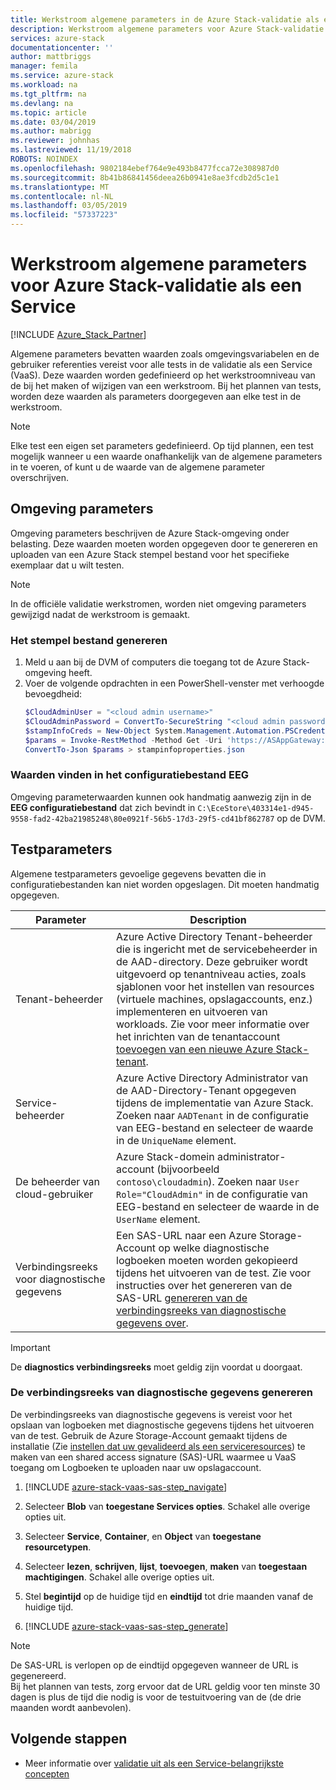 ```yaml
---
title: Werkstroom algemene parameters in de Azure Stack-validatie als een Service | Microsoft Docs
description: Werkstroom algemene parameters voor Azure Stack-validatie als een Service
services: azure-stack
documentationcenter: ''
author: mattbriggs
manager: femila
ms.service: azure-stack
ms.workload: na
ms.tgt_pltfrm: na
ms.devlang: na
ms.topic: article
ms.date: 03/04/2019
ms.author: mabrigg
ms.reviewer: johnhas
ms.lastreviewed: 11/19/2018
ROBOTS: NOINDEX
ms.openlocfilehash: 9802184ebef764e9e493b8477fcca72e308987d0
ms.sourcegitcommit: 8b41b86841456deea26b0941e8ae3fcdb2d5c1e1
ms.translationtype: MT
ms.contentlocale: nl-NL
ms.lasthandoff: 03/05/2019
ms.locfileid: "57337223"
---
```

# <a name="workflow-common-parameters-for-azure-stack-validation-as-a-service"></a>Werkstroom algemene parameters voor Azure Stack-validatie als een Service

[!INCLUDE [Azure_Stack_Partner](./includes/azure-stack-partner-appliesto.md)]

Algemene parameters bevatten waarden zoals omgevingsvariabelen en de gebruiker referenties vereist voor alle tests in de validatie als een Service (VaaS). Deze waarden worden gedefinieerd op het werkstroomniveau van de bij het maken of wijzigen van een werkstroom. Bij het plannen van tests, worden deze waarden als parameters doorgegeven aan elke test in de werkstroom.

> [!NOTE]
> Elke test een eigen set parameters gedefinieerd. Op tijd plannen, een test mogelijk wanneer u een waarde onafhankelijk van de algemene parameters in te voeren, of kunt u de waarde van de algemene parameter overschrijven.

## <a name="environment-parameters"></a>Omgeving parameters

Omgeving parameters beschrijven de Azure Stack-omgeving onder belasting. Deze waarden moeten worden opgegeven door te genereren en uploaden van een Azure Stack stempel bestand voor het specifieke exemplaar dat u wilt testen.

> [!NOTE]
> In de officiële validatie werkstromen, worden niet omgeving parameters gewijzigd nadat de werkstroom is gemaakt.

### <a name="generate-the-stamp-information-file"></a>Het stempel bestand genereren

1. Meld u aan bij de DVM of computers die toegang tot de Azure Stack-omgeving heeft.
2. Voer de volgende opdrachten in een PowerShell-venster met verhoogde bevoegdheid:
    ```PowerShell  
    $CloudAdminUser = "<cloud admin username>"
    $CloudAdminPassword = ConvertTo-SecureString "<cloud admin password>" -AsPlainText -Force
    $stampInfoCreds = New-Object System.Management.Automation.PSCredential($CloudAdminUser, $CloudAdminPassword)
    $params = Invoke-RestMethod -Method Get -Uri 'https://ASAppGateway:4443/ServiceTypeId/4dde37cc-6ee0-4d75-9444-7061e156507f/CloudDefinition/GetStampInformation' -Credential $stampInfoCreds
    ConvertTo-Json $params > stampinfoproperties.json
    ```

### <a name="locate-values-in-the-ece-configuration-file"></a>Waarden vinden in het configuratiebestand EEG

Omgeving parameterwaarden kunnen ook handmatig aanwezig zijn in de **EEG configuratiebestand** dat zich bevindt in `C:\EceStore\403314e1-d945-9558-fad2-42ba21985248\80e0921f-56b5-17d3-29f5-cd41bf862787` op de DVM.

## <a name="test-parameters"></a>Testparameters

Algemene testparameters gevoelige gegevens bevatten die in configuratiebestanden kan niet worden opgeslagen. Dit moeten handmatig opgegeven.

Parameter    | Description
-------------|-----------------
Tenant-beheerder                            | Azure Active Directory Tenant-beheerder die is ingericht met de servicebeheerder in de AAD-directory. Deze gebruiker wordt uitgevoerd op tenantniveau acties, zoals sjablonen voor het instellen van resources (virtuele machines, opslagaccounts, enz.) implementeren en uitvoeren van workloads. Zie voor meer informatie over het inrichten van de tenantaccount [toevoegen van een nieuwe Azure Stack-tenant](https://docs.microsoft.com/azure/azure-stack/azure-stack-add-new-user-aad).
Service-beheerder             | Azure Active Directory Administrator van de AAD-Directory-Tenant opgegeven tijdens de implementatie van Azure Stack. Zoeken naar `AADTenant` in de configuratie van EEG-bestand en selecteer de waarde in de `UniqueName` element.
De beheerder van cloud-gebruiker               | Azure Stack-domein administrator-account (bijvoorbeeld `contoso\cloudadmin`). Zoeken naar `User Role="CloudAdmin"` in de configuratie van EEG-bestand en selecteer de waarde in de `UserName` element.
Verbindingsreeks voor diagnostische gegevens          | Een SAS-URL naar een Azure Storage-Account op welke diagnostische logboeken moeten worden gekopieerd tijdens het uitvoeren van de test. Zie voor instructies over het genereren van de SAS-URL [genereren van de verbindingsreeks van diagnostische gegevens over](#generate-the-diagnostics-connection-string). |

> [!IMPORTANT]
> De **diagnostics verbindingsreeks** moet geldig zijn voordat u doorgaat.

### <a name="generate-the-diagnostics-connection-string"></a>De verbindingsreeks van diagnostische gegevens genereren

De verbindingsreeks van diagnostische gegevens is vereist voor het opslaan van logboeken met diagnostische gegevens tijdens het uitvoeren van de test. Gebruik de Azure Storage-Account gemaakt tijdens de installatie (Zie [instellen dat uw gevalideerd als een serviceresources](azure-stack-vaas-set-up-resources.md)) te maken van een shared access signature (SAS)-URL waarmee u VaaS toegang om Logboeken te uploaden naar uw opslagaccount.

1. [!INCLUDE [azure-stack-vaas-sas-step_navigate](includes/azure-stack-vaas-sas-step_navigate.md)]

1. Selecteer **Blob** van **toegestane Services opties**. Schakel alle overige opties uit.

1. Selecteer **Service**, **Container**, en **Object** van **toegestane resourcetypen**.

1. Selecteer **lezen**, **schrijven**, **lijst**, **toevoegen**, **maken** van **toegestaan machtigingen**. Schakel alle overige opties uit.

1. Stel **begintijd** op de huidige tijd en **eindtijd** tot drie maanden vanaf de huidige tijd.

1. [!INCLUDE [azure-stack-vaas-sas-step_generate](includes/azure-stack-vaas-sas-step_generate.md)]

> [!NOTE]  
> De SAS-URL is verlopen op de eindtijd opgegeven wanneer de URL is gegenereerd.  
Bij het plannen van tests, zorg ervoor dat de URL geldig voor ten minste 30 dagen is plus de tijd die nodig is voor de testuitvoering van de (de drie maanden wordt aanbevolen).

## <a name="next-steps"></a>Volgende stappen

- Meer informatie over [validatie uit als een Service-belangrijkste concepten](azure-stack-vaas-key-concepts.md)